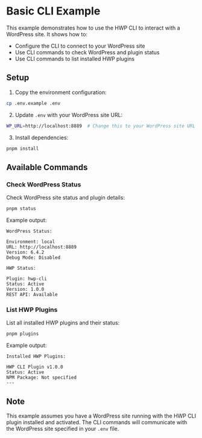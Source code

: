 # Basic CLI Example

This example demonstrates how to use the HWP CLI to interact with a WordPress site. It shows how to:
- Configure the CLI to connect to your WordPress site
- Use CLI commands to check WordPress and plugin status
- Use CLI commands to list installed HWP plugins

## Setup

1. Copy the environment configuration:
```bash
cp .env.example .env
```

2. Update `.env` with your WordPress site URL:
```bash
WP_URL=http://localhost:8889  # Change this to your WordPress site URL
```

3. Install dependencies:
```bash
pnpm install
```

## Available Commands

### Check WordPress Status

Check WordPress site status and plugin details:
```bash
pnpm status
```

Example output:
```
WordPress Status:

Environment: local
URL: http://localhost:8889
Version: 6.4.2
Debug Mode: Disabled

HWP Status:

Plugin: hwp-cli
Status: Active
Version: 1.0.0
REST API: Available
```

### List HWP Plugins

List all installed HWP plugins and their status:
```bash
pnpm plugins
```

Example output:
```
Installed HWP Plugins:

HWP CLI Plugin v1.0.0
Status: Active
NPM Package: Not specified
---
```

## Note

This example assumes you have a WordPress site running with the HWP CLI plugin installed and activated. The CLI commands will communicate with the WordPress site specified in your `.env` file.
